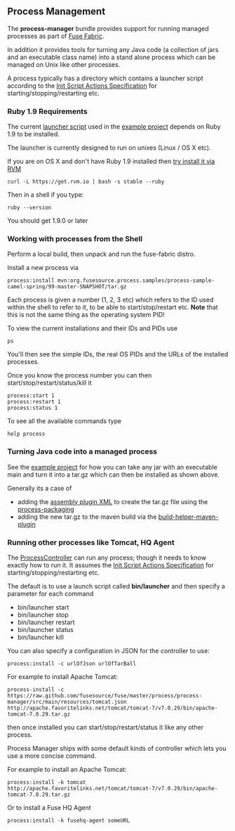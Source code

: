 ## Process Management

The **process-manager** bundle provides support for running managed processes as part of [Fuse Fabric](http://fuse.fusesource.org/fabric/index.html).

In addition it provides tools for turning any Java code (a collection of jars and an executable class name) into a stand alone process which can be managed on Unix like other processes.

A process typically has a directory which contains a launcher script according to the [Init Script Actions Specification](http://refspecs.freestandards.org/LSB_3.1.1/LSB-Core-generic/LSB-Core-generic/iniscrptact.html) for starting/stopping/restarting etc.

### Ruby 1.9 Requirements

The current [launcher script](https://github.com/fusesource/fuse/blob/master/process/process-launcher/src/main/distro/bin/launcher.rb#L18) used in the [example project](https://github.com/fusesource/fuse/blob/master/process/samples/process-sample-camel-spring/) depends on Ruby 1.9 to be installed.

The launcher is currently designed to run on unixes (Linux / OS X etc).

If you are on OS X and don't have Ruby 1.9 installed then [try install it via RVM](https://rvm.io/rvm/install/)

    curl -L https://get.rvm.io | bash -s stable --ruby

Then in a shell if you type:

    ruby --version

You should get 1.9.0 or later

### Working with processes from the Shell

Perform a local build, then unpack and run the fuse-fabric distro.

Install a new process via

    process:install mvn:org.fusesource.process.samples/process-sample-camel-spring/99-master-SNAPSHOT/tar.gz

Each process is given a number (1, 2, 3 etc) which refers to the ID used within the shell to refer to it, to be able to start/stop/restart etc. **Note** that this is not the same thing as the operating system PID!

To view the current installations and their IDs and PIDs use

    ps

You'll then see the simple IDs, the real OS PIDs and the URLs of the installed processes.

Once you know the process number you can then start/stop/restart/status/kill it

    process:start 1
    process:restart 1
    process:status 1

To see all the available commands type

    help process

### Turning Java code into a managed process

See the [example project](https://github.com/fusesource/fuse/blob/master/process/samples/process-sample-camel-spring/pom.xml#L82) for how you can take any jar with an executable main and turn it into a tar.gz which can then be installed as shown above.

Generally its a case of

* adding the [assembly plugin XML](https://github.com/fusesource/fuse/blob/master/process/samples/pom.xml#L72) to create the tar.gz file using the [process-packaging](https://github.com/fusesource/fuse/tree/master/process/process-packaging)
* adding the new tar.gz to the maven build via the [build-helper-maven-plugin](https://github.com/fusesource/fuse/blob/master/process/samples/process-sample-camel-spring/pom.xml#L89)

### Running other processes like Tomcat, HQ Agent

The [ProcessController](https://github.com/fusesource/fuse/blob/master/process/process-manager/src/main/java/org/fusesource/process/manager/ProcessController.java#L34) can run any process; though it needs to know exactly how to run it. It assumes the [Init Script Actions Specification](http://refspecs.freestandards.org/LSB_3.1.1/LSB-Core-generic/LSB-Core-generic/iniscrptact.html) for starting/stopping/restarting etc.

The default is to use a launch script called **bin/launcher** and then specify a parameter for each command

* bin/launcher start
* bin/launcher stop
* bin/launcher restart
* bin/launcher status
* bin/launcher kill

You can also specify a configuration in JSON for the controller to use:

    process:install -c urlOfJson urlOfTarBall

For example to install Apache Tomcat:

    process-install -c https://raw.github.com/fusesource/fuse/master/process/process-manager/src/main/resources/tomcat.json http://apache.favoritelinks.net/tomcat/tomcat-7/v7.0.29/bin/apache-tomcat-7.0.29.tar.gz

then once installed you can start/stop/restart/status it like any other process.

Process Manager ships with some default kinds of controller which lets you use a more concise command.

For example to install an Apache Tomcat:

    process:install -k tomcat http://apache.favoritelinks.net/tomcat/tomcat-7/v7.0.29/bin/apache-tomcat-7.0.29.tar.gz

Or to install a Fuse HQ Agent

    process:install -k fusehq-agent someURL

